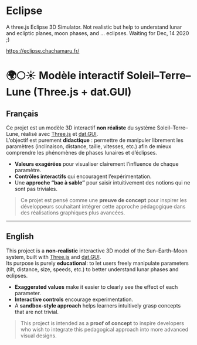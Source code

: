 # Eclipse

A three.js Eclipse 3D Simulator. 
Not realistic but help to understand lunar and ecliptic planes, moon phases, and ... eclipses. 
Waiting for Dec, 14 2020 ;)

https://eclipse.chachamaru.fr/


# 🌍🌕☀ Modèle interactif Soleil–Terre–Lune (Three.js + dat.GUI)

## Français
Ce projet est un modèle 3D interactif **non réaliste** du système Soleil–Terre–Lune, réalisé avec [Three.js](https://threejs.org/) et [dat.GUI](https://github.com/dataarts/dat.gui).  
L’objectif est purement **didactique** : permettre de manipuler librement les paramètres (inclinaison, distance, taille, vitesses, etc.) afin de mieux comprendre les phénomènes de phases lunaires et d’éclipses.  

- **Valeurs exagérées** pour visualiser clairement l’influence de chaque paramètre.  
- **Contrôles interactifs** qui encouragent l’expérimentation.  
- Une **approche “bac à sable”** pour saisir intuitivement des notions qui ne sont pas triviales.  

> Ce projet est pensé comme une **preuve de concept** pour inspirer les développeurs souhaitant intégrer cette approche pédagogique dans des réalisations graphiques plus avancées.

---

## English
This project is a **non-realistic** interactive 3D model of the Sun–Earth–Moon system, built with [Three.js](https://threejs.org/) and [dat.GUI](https://github.com/dataarts/dat.gui).  
Its purpose is purely **educational**: to let users freely manipulate parameters (tilt, distance, size, speeds, etc.) to better understand lunar phases and eclipses.  

- **Exaggerated values** make it easier to clearly see the effect of each parameter.  
- **Interactive controls** encourage experimentation.  
- A **sandbox-style approach** helps learners intuitively grasp concepts that are not trivial.  

> This project is intended as a **proof of concept** to inspire developers who wish to integrate this pedagogical approach into more advanced visual designs.
